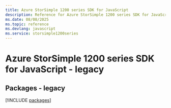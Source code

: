 ```yaml
---
title: Azure StorSimple 1200 series SDK for JavaScript
description: Reference for Azure StorSimple 1200 series SDK for JavaScript
ms.date: 08/08/2025
ms.topic: reference
ms.devlang: javascript
ms.service: storsimple1200series
---
```

# Azure StorSimple 1200 series SDK for JavaScript - legacy
## Packages - legacy
[!INCLUDE [packages](storsimple-1200-series-index.md)]